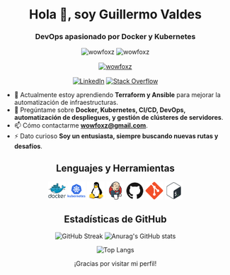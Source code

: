<h1 align="center">Hola 👋, soy Guillermo Valdes</h1>
<h3 align="center">DevOps apasionado por Docker y Kubernetes</h3>

<p align="center">
  <img src="https://komarev.com/ghpvc/?username=wowfoxzo&label=Profile%20views&color=0e75b6&style=flat" alt="wowfoxz" />
  <img src="https://img.shields.io/github/followers/wowfoxz?label=Follow&style=social" alt="wowfoxz" />
</p>

<p align="center">
  <a href="https://twitter.com/wowfoxz" target="blank"><img align="center" src="https://img.shields.io/twitter/follow/wowfoxz?logo=twitter&style=for-the-badge" alt="wowfoxz" /></a>
</p>

<p align="center">
  <a href="https://linkedin.com/in/wowfoxz" target="blank"><img align="center" src="https://img.shields.io/badge/-LinkedIn-blue?style=for-the-badge&logo=linkedin&logoColor=white" alt="LinkedIn" /></a>
  <a href="https://stackoverflow.com/users/wowfoxz" target="blank"><img align="center" src="https://img.shields.io/badge/-StackOverflow-FE7A16?style=for-the-badge&logo=stack-overflow&logoColor=white" alt="Stack Overflow" /></a>
</p>

- 🌱 Actualmente estoy aprendiendo **Terraform y Ansible** para mejorar la automatización de infraestructuras.
- 💬 Pregúntame sobre **Docker, Kubernetes, CI/CD, DevOps, automatización de despliegues, y gestión de clústeres de servidores**.
- 📫 Cómo contactarme **wowfoxz@gmail.com**.
- ⚡ Dato curioso **Soy un entusiasta, siempre buscando nuevas rutas y desafíos**.

<h2 align="center">Lenguajes y Herramientas</h2>
<p align="center">
  <img src="https://raw.githubusercontent.com/devicons/devicon/master/icons/docker/docker-original-wordmark.svg" alt="docker" width="40" height="40"/> 
  <img src="https://raw.githubusercontent.com/devicons/devicon/master/icons/kubernetes/kubernetes-plain-wordmark.svg" alt="kubernetes" width="40" height="40"/> 
  <img src="https://raw.githubusercontent.com/devicons/devicon/master/icons/linux/linux-original.svg" alt="linux" width="40" height="40"/> 
  <img src="https://raw.githubusercontent.com/devicons/devicon/master/icons/jenkins/jenkins-original.svg" alt="jenkins" width="40" height="40"/>
  <img src="https://raw.githubusercontent.com/devicons/devicon/master/icons/github/github-original.svg" alt="github" width="40" height="40"/> 
  <img src="https://raw.githubusercontent.com/devicons/devicon/master/icons/git/git-original.svg" alt="git" width="40" height="40"/> 
  <img src="https://raw.githubusercontent.com/devicons/devicon/master/icons/bash/bash-original.svg" alt="bash" width="40" height="40"/>
</p>

<h2 align="center">Estadísticas de GitHub</h2>
<p align="center">
  <img src="https://github-readme-streak-stats.herokuapp.com?user=wowfoxz&theme=dark&locale=es&date_format=j%20M%5B%20Y%5D" alt="GitHub Streak" />
  <img src="https://github-readme-stats.vercel.app/api?username=wowfoxz&show_icons=true&theme=dark" alt="Anurag's GitHub stats" />
</p>

<p align="center">
  <img src="https://github-readme-stats.vercel.app/api/top-langs/?username=wowfoxz&theme=dark&langs_count=10" alt="Top Langs" />
</p>



<p align="center">¡Gracias por visitar mi perfil!</p>
